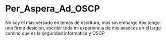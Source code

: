 # Per_Aspera_Ad_OSCP
No soy el mas versado en temas de escritura, mas sin embargo hoy tengo una firme desicion, escribir toda mi experiencia de mis avances en el largo camino que es la seguridad informatica y OSCP
